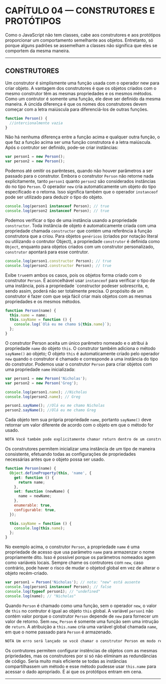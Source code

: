 # CAPÍTULO 04 — CONSTRUTORES E PROTÓTIPOS

Como o JavaScript não tem classes, cabe aos construtores e aos protótipos proporcionar um comportamento semelhante aos objetos. Entretanto, só porque alguns padrões se assemelham a classes não significa que eles se comportem da mesma maneira.

---

## CONSTRUTORES

Um construtor é simplismente uma função usada com o operador new para criar objeto. A vantagem dos construtores é que os objetos criados com o mesmo construtor têm as mesmas propriedades e os mesmos métodos. Como um contrutor é somente uma função, ele deve ser definido da mesma maneira. A úncida diferença é que os nomes dos construtores devem começar com a letra maiúscula para diferenciá-los de outras funções.

```js
function Person() {
  //intercionalmente vazia
}
```

Não há nenhuma diferença entre a função acima e qualquer outra função, o que faz a função acima ser uma função construtora é a letra maiúscula. Após o contrutor ser definido, pode-se criar instâncias:

```js
var person1 = new Person();
var person2 = new Person();
```

Podemos até omitir os parênteses, quando não houver parâmetros a ser passado para o construtor. Embora o construtor `Person` não retorne nada explicitamente, tanto `person1` quanto `person2` são considerados instâncias do no tipo `Person`. O operador `new` cria automaticamente um objeto do tipo especificado e o retorna. Isso significa também que o operador `instanceof` pode ser utilizado para deduzir o tipo do objeto.

```js
console.log(person1 instanceof Person); // true
console.log(person2 instanceof Person); // true
```

Podemos verificar o tipo de uma instância usando a propriedade `constructor`. Toda instância de objeto é automaticamente criada com uma propriedade chamada `constructor` que contém uma referência à função construtora que a criou. Para objetos `genéricos` (criados por notação literal ou utilizando o contrutor Object), a propriedade `construtor` é definida como `Object`, enquanto para objetos criados com um construtor personalizado, `construtor` apontará para esse contrutor.

```js
console.log(person1.constructor Person); // true
console.log(person2.constructor Person); // true
```

Exibe `true`em ambos os casos, pois os objetos forma criado com o construtor `Person`. É aconcelhável usar `instanceof` para verificar o tipo de uma instância, pois a propriedade `constructor podeser sobrescrita, e, sendo assim, poderá não ser totalmente precisa. O propósito de um construtor é fazer com que seja fácil criar mais objetos com as mesmas propriedades e os mesmos métodos.

```js
function Person(name) {
  this.name = name;
  this.sayName = function () {
    console.log(`Olá eu me chamo ${this.name}`);
  };
}
```

O construtor Person aceita um único parêmetro nomeado e o atribui à propriedade `name` do objeto `this`. O construtor também adiciona o método `sayName()` ao objeto; O objeto `this` é automaticamente criado pelo operador `new` quando o construtor é chamado e corresponde a uma instância do tipo do construtor. Podemos usar o construtor `Person` para criar objetos com uma propriedade `name` inicializada:

```js
var person1 = new Person('Nicholas');
var person2 = new Person('Greg');

console.log(person1.name); //Nicholas
console.log(person2.name); // Greg

person1.sayName(); //Olá eu me chamo Nicholas
person2.sayName(); //Olá eu me chamo Greg
```

Cada objeto tem sua própria propriedade `name`, portanto `sayName()` deve retornar um valor diferente de acordo com o objeto em que o método for usado.

```txt
NOTA Você também pode explicitamente chamar return dentro de um construtor. Se o valor retornado for um objeto, ele será retornado no lugar da nova instância do objeto recém-criado. Se o valor retornado for um valor primitivo, o objeto recém-criado será usado e o valor retornado será ignorado.
```

Os construtores permitem inicializar uma instância de um tipo de maneira consistente, efetuando todas as configurações de propriedades necessárias antes que o objeto possa ser usado.

```js
function Person(name) {
  Object.defineProperty(this, 'name', {
    get: function () {
      return name;
    },
    set: function (newName) {
      name = newName;
    },
    enumerable: true,
    configurable: true,
  });

  this.sayName = function () {
    console.log(this.name);
  };
}
```

No exemplo acima, o construtor `Person`, a propriedade `name` é uma propriedade de acesso que usa parâmetro `name` para armazenzar o nome propriamente dito. Isso é possível porque os parâmetros nomeados agem como variáveis locais. Sempre chame os contrutores com `new`, caso contrário, pode haver o risco de mudar o objetod global em vez de alterar o objeto recém-criado.

```js
var person1 = Person('Nicholas'); // nota: "new" está ausente
console.log(person1 instanceof Person); // false
console.log(typeof person1); // "undefined"
console.log(name); // "Nicholas"
```

Quando `Person` é chamado como uma função, sem o operador `new`, o valor de `this` no contrutor é igual ao objeto `this` global. A variável `person1` não contém valor porque o construtor `Person` depende de `new` para fornecer um valor de retorno. Sem `new`, `Person` é somente uma função sem uma intrução de `return`. A atribuição a `this.name` cria uma variável global chamada `name`, em que o nome passado para `Person` é armazenado.

```txt
NOTA Um erro será lançado se você chamar o construtor Person em modo restrito sem usar new. Isso ocorre porque, em modo restrito, this não é atribuído ao objeto global. Em vez disso, this permanece como undefined; e um erro ocorrerá sempre que você tentar criar uma propriedade em undefined.
```

Os contrutores permitem configurar instências de objetos com as mesmas pripriedades, mas os construtores por si só não eliminam as redundâncias de código. Seria muito mais eficiente se todas as instâncias compartilhassem um método e esse método pudesse usar `this.name` para acessar o dado apropriado. É ai que os protótipos entram em cena.

---
